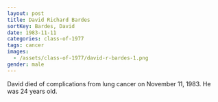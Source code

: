 ```yaml
---
layout: post
title: David Richard Bardes
sortKey: Bardes, David
date: 1983-11-11
categories: class-of-1977
tags: cancer
images:
  - /assets/class-of-1977/david-r-bardes-1.png
gender: male
---
```

David died of complications from lung cancer on November 11, 1983.  He was 24 years old.
